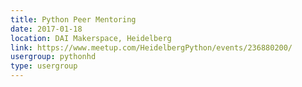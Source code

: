 ```yaml
---
title: Python Peer Mentoring
date: 2017-01-18
location: DAI Makerspace, Heidelberg
link: https://www.meetup.com/HeidelbergPython/events/236880200/
usergroup: pythonhd
type: usergroup
---
```

